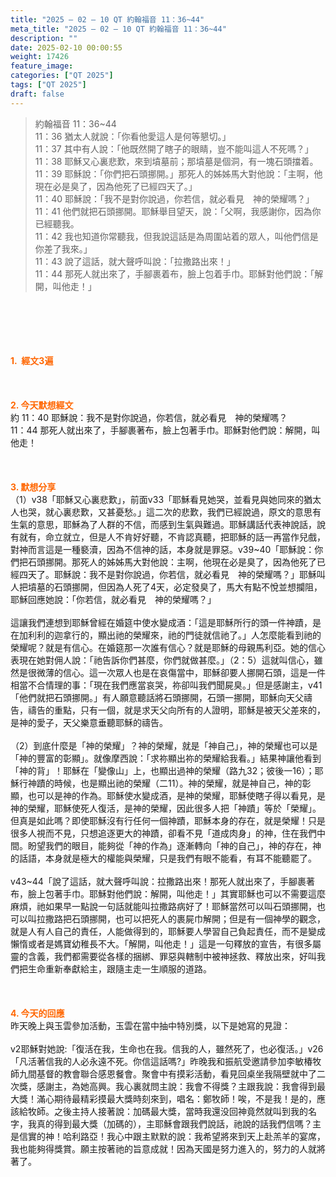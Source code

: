 ```yaml
---
title: "2025 – 02 – 10 QT 約翰福音 11：36~44"
meta_title: "2025 – 02 – 10 QT 約翰福音 11：36~44"
description: ""
date: 2025-02-10 00:00:55
weight: 17426
feature_image: 
categories: ["QT 2025"]
tags: ["QT 2025"]
draft: false
---
```


<blockquote>約翰福音 11：36~44<br />
11：36 猶太人就說：「你看他愛這人是何等懇切。」<br />
11：37 其中有人說：「他既然開了瞎子的眼睛，豈不能叫這人不死嗎？」<br />
11：38 耶穌又心裏悲歎，來到墳墓前；那墳墓是個洞，有一塊石頭擋着。<br />
11：39 耶穌說：「你們把石頭挪開。」那死人的姊姊馬大對他說：「主啊，他現在必是臭了，因為他死了已經四天了。」<br />
11：40 耶穌說：「我不是對你說過，你若信，就必看見　神的榮耀嗎？」<br />
11：41 他們就把石頭挪開。耶穌舉目望天，說：「父啊，我感謝你，因為你已經聽我。<br />
11：42 我也知道你常聽我，但我說這話是為周圍站着的眾人，叫他們信是你差了我來。」<br />
11：43 說了這話，就大聲呼叫說：「拉撒路出來！」<br />
11：44 那死人就出來了，手腳裹着布，臉上包着手巾。耶穌對他們說：「解開，叫他走！」</blockquote><br />
&nbsp;<br />
<br />
&nbsp;<br />
<br />
<span style="color: #ff6600;" data-darkreader-inline-color=""><strong>1.  經文3遍</strong></span><br />
<br />
&nbsp;<br />
<br />
<span style="color: #ff6600;" data-darkreader-inline-color=""><strong>2. 今天默想經文<br />
</strong></span>約 11：40 耶穌說：我不是對你說過，你若信，就必看見　神的榮耀嗎？<br />
11：44 那死人就出來了，手腳裹著布，臉上包著手巾。耶穌對他們說：解開，叫他走！<br />
<br />
&nbsp;<br />
<br />
<strong><span style="color: #ff6600;" data-darkreader-inline-color="">3. 默想分享<br />
</span></strong>（1）v38「耶穌又心裏悲歎」，前面v33「耶穌看見她哭，並看見與她同來的猶太人也哭，就心裏悲歎，又甚憂愁。」這二次的悲歎，我們已經說過，原文的意思有生氣的意思，耶穌為了人群的不信，而感到生氣與難過。耶穌講話代表神說話，說有就有，命立就立，但是人不肯好好聽，不肯認真聽，把耶穌的話一再當作兒戲，對神而言這是一種褻瀆，因為不信神的話，本身就是罪惡。v39~40「耶穌說：你們把石頭挪開。那死人的姊姊馬大對他說：主啊，他現在必是臭了，因為他死了已經四天了。耶穌說：我不是對你說過，你若信，就必看見　神的榮耀嗎？」耶穌叫人把墳墓的石頭挪開，但因為人死了4天，必定發臭了，馬大有點不悅並想攔阻，耶穌回應她說：「你若信，就必看見　神的榮耀嗎？」<br />
<br />
這讓我們連想到耶穌曾經在婚筵中使水變成酒：「這是耶穌所行的頭一件神蹟，是在加利利的迦拿行的，顯出祂的榮耀來，祂的門徒就信祂了。」人怎麼能看到祂的榮耀呢？就是有信心。在婚筵那一次誰有信心？就是耶穌的母親馬利亞。她的信心表現在她對佣人說：「祂告訴你們甚麼，你們就做甚麼。」（2：5）這就叫信心，雖然是很微薄的信心。這一次眾人也是在哀傷當中，耶穌卻要人挪開石頭，這是一件相當不合情理的事：「現在我們應當哀哭，祢卻叫我們聞屍臭。」但是感謝主，v41「他們就把石頭挪開。」有人願意聽話將石頭挪開，石頭一挪開，耶穌向天父禱告，禱告的重點，只有一個，就是求天父向所有的人證明，耶穌是被天父差來的，是神的愛子，天父樂意垂聽耶穌的禱告。<br />
<br />
（2）到底什麼是「神的榮耀」？神的榮耀，就是「神自己」，神的榮耀也可以是「神的豐富的彰顯」。就像摩西說：「求祢顯出祢的榮耀給我看。」結果神讓他看到「神的背」！耶穌在「變像山」上，也顯出過神的榮耀（路九32；彼後一16）；耶穌行神蹟的時候，也是顯出祂的榮耀（二11）。神的榮耀，就是神自己，神的彰顯，也可以是神的作為。耶穌使水變成酒，是神的榮耀，耶穌使瞎子得以看見，是神的榮耀，耶穌使死人復活，是神的榮耀，因此很多人把「神蹟」等於「榮耀」。但真是如此嗎？即使耶穌沒有行任何一個神蹟，耶穌本身的存在，就是榮耀！只是很多人視而不見，只想追逐更大的神蹟，卻看不見「道成肉身」的神，住在我們中間。盼望我們的眼目，能夠從「神的作為」逐漸轉向「神的自己」，神的存在，神的話語，本身就是極大的權能與榮耀，只是我們有眼不能看，有耳不能聽罷了。<br />
<br />
v43~44「說了這話，就大聲呼叫說：拉撒路出來！那死人就出來了，手腳裹著布，臉上包著手巾。耶穌對他們說：解開，叫他走！」其實耶穌也可以不需要這麼麻煩，祂如果早一點說一句話就能叫拉撒路病好了！耶穌當然可以叫石頭挪開，也可以叫拉撒路把石頭挪開，也可以把死人的裹屍巾解開；但是有一個神學的觀念，就是人有人自己的責任，人能做得到的，耶穌要人學習自己負起責任，而不是變成懶惰或者是媽寶幼稚長不大。「解開，叫他走！」這是一句釋放的宣告，有很多屬靈的含義，我們都需要從各樣的捆綁、罪惡與轄制中被神拯救、釋放出來，好叫我們把生命重新奉獻給主，跟隨主走一生順服的道路。<br />
<br />
&nbsp;<br />
<br />
<strong style="font-size: inherit;"><span style="color: #ff6600;" data-darkreader-inline-color="">4. 今天的回應<br />
</span></strong>昨天晚上與玉雲參加活動，玉雲在當中抽中特別獎，以下是她寫的見證：<br />
<br />
v2耶穌對她說:「復活在我，生命也在我。信我的人，雖然死了，也必復活。」v26「凡活著信我的人必永遠不死。你信這話嗎?」昨晚我和振航受邀請參加李敏椿牧師九間基督的教會聯合感恩餐會。聚會中有摸彩活動，看見回桌坐我隔壁就中了二次獎，感謝主，為她高興。我心裏就問主說：我會不得獎？主跟我說：我會得到最大獎！滿心期待最精彩摸最大獎時刻來到，唱名：鄭牧師！唉，不是我！是的，應該給牧師。之後主持人接著說：加碼最大獎，當時我還没回神竟然就叫到我的名字，我真的得到最大獎（加碼的），主耶穌會跟我們說話，祂說的話我們信嗎？主是信實的神！哈利路亞！我心中跟主默默的說：我希望將來到天上赴羔羊的宴席，我也能夠得獎賞。願主按著祂的旨意成就！因為天國是努力進入的，努力的人就將著了。<br />
<br />
&nbsp;<br />
<br />
&nbsp;
        